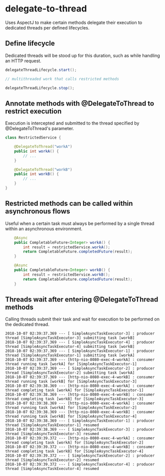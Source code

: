 # delegate-to-thread
Uses AspectJ to make certain methods delegate their execution to dedicated threads per defined lifecycles.

## Define lifecycle

Dedicated threads will be stood up for this duration, such as while handling an HTTP request.

```java
delegateThreadLifecycle.start();

// multithreaded work that calls restricted methods

delegateThreadLifecycle.stop();
```

## Annotate methods with @DelegateToThread to restrict execution

Execution is intercepted and submitted to the thread specified by @DelegateToThread's parameter.

```java
class RestrictedService {

    @DelegateToThread("workA")
    public int workA() {
        // ...
    }

    @DelegateToThread("workB")
    public int workB() {
        // ...
    }
}
```

## Restricted methods can be called within asynchronous flows

Useful when a certain task must always be performed by a single thread within an asynchronous environment.

```java
    @Async
    public CompletableFuture<Integer> workA() {
        int result = restrictedService.workA();
        return CompletableFuture.completedFuture(result);
    }

    @Async
    public CompletableFuture<Integer> workB() {
        int result = restrictedService.workB();
        return CompletableFuture.completedFuture(result);
    }
```

## Threads wait after entering @DelegateToThread methods

Calling threads submit their task and wait for execution to be performed on the dedicated thread.

```
2018-10-07 02:39:37.369 --- [ SimpleAsyncTaskExecutor-3] : producer thread [SimpleAsyncTaskExecutor-3] submitting task [workB]
2018-10-07 02:39:37.369 --- [ SimpleAsyncTaskExecutor-4] : producer thread [SimpleAsyncTaskExecutor-4] submitting task [workB]
2018-10-07 02:39:37.369 --- [ SimpleAsyncTaskExecutor-1] : producer thread [SimpleAsyncTaskExecutor-1] submitting task [workA]
2018-10-07 02:39:37.369 --- [http-nio-8080-exec-4-workA] : consumer thread running task [workA] for [SimpleAsyncTaskExecutor-1]
2018-10-07 02:39:37.369 --- [ SimpleAsyncTaskExecutor-2] : producer thread [SimpleAsyncTaskExecutor-2] submitting task [workA]
2018-10-07 02:39:37.369 --- [http-nio-8080-exec-4-workB] : consumer thread running task [workB] for [SimpleAsyncTaskExecutor-3]
2018-10-07 02:39:38.369 --- [http-nio-8080-exec-4-workA] : consumer thread completing task [workA] for [SimpleAsyncTaskExecutor-1]
2018-10-07 02:39:38.369 --- [http-nio-8080-exec-4-workB] : consumer thread completing task [workB] for [SimpleAsyncTaskExecutor-3]
2018-10-07 02:39:38.369 --- [http-nio-8080-exec-4-workA] : consumer thread running task [workA] for [SimpleAsyncTaskExecutor-2]
2018-10-07 02:39:38.369 --- [http-nio-8080-exec-4-workB] : consumer thread running task [workB] for [SimpleAsyncTaskExecutor-4]
2018-10-07 02:39:38.369 --- [ SimpleAsyncTaskExecutor-1] : producer thread [SimpleAsyncTaskExecutor-1] resumed
2018-10-07 02:39:38.369 --- [ SimpleAsyncTaskExecutor-3] : producer thread [SimpleAsyncTaskExecutor-3] resumed
2018-10-07 02:39:39.372 --- [http-nio-8080-exec-4-workA] : consumer thread completing task [workA] for [SimpleAsyncTaskExecutor-2]
2018-10-07 02:39:39.372 --- [http-nio-8080-exec-4-workB] : consumer thread completing task [workB] for [SimpleAsyncTaskExecutor-4]
2018-10-07 02:39:39.372 --- [ SimpleAsyncTaskExecutor-2] : producer thread [SimpleAsyncTaskExecutor-2] resumed
2018-10-07 02:39:39.372 --- [ SimpleAsyncTaskExecutor-4] : producer thread [SimpleAsyncTaskExecutor-4] resumed
```
